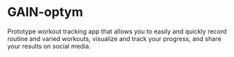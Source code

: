 # GAIN-optym
Prototype workout tracking app that allows you to easily and quickly record routine and varied workouts, visualize and track your progress, and share your results on social media.
